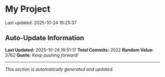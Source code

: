 # My Project


Last updated: 2025-10-24 16:25:37













































































































































































































































































































































































































































































































































































































































































































































































































































































































































































































































































































































































































































































































































































































































































































































































































































































































































































































































































































































































































































































































































































































































































































































































































































































































## Auto-Update Information

**Last Updated:** 2025-10-24 16:51:17
**Total Commits:** 2022
**Random Value:** 3762
**Quote:** _Keep pushing forward!_

---
_This section is automatically generated and updated._